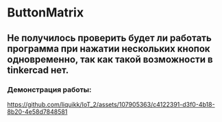 # ButtonMatrix
## Не получилось проверить будет ли работать программа при нажатии нескольких кнопок одновременно, так как такой возможности в tinkercad нет.

### Демонстрация работы:

https://github.com/liquikk/IoT_2/assets/107905363/c4122391-d3f0-4b18-8b20-4e58d7848581

